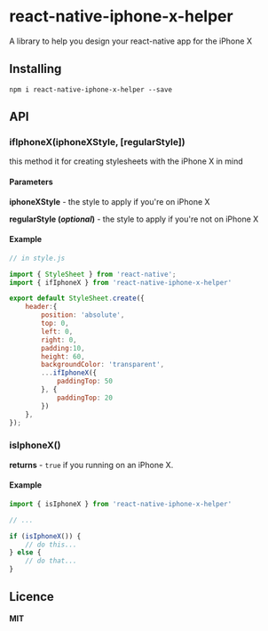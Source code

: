 # react-native-iphone-x-helper
A library to help you design your react-native app for the iPhone X

## Installing ##
`npm i react-native-iphone-x-helper --save`

## API ##

### ifIphoneX(iphoneXStyle, \[regularStyle\]) ###
this method it for creating stylesheets with the iPhone X in mind

#### Parameters ####
**iphoneXStyle** - the style to apply if you're on iPhone X

**regularStyle (*optional*)** - the style to apply if you're not on iPhone X

#### Example ####
```js
// in style.js

import { StyleSheet } from 'react-native';
import { ifIphoneX } from 'react-native-iphone-x-helper'

export default StyleSheet.create({
    header:{
        position: 'absolute',
        top: 0,
        left: 0,
        right: 0,
        padding:10,
        height: 60,
        backgroundColor: 'transparent',
        ...ifIphoneX({
            paddingTop: 50
        }, {
            paddingTop: 20
        })
    },
});
```

### isIphoneX() ###

**returns** - `true` if you running on an iPhone X.

#### Example ####
```js
import { isIphoneX } from 'react-native-iphone-x-helper'

// ...

if (isIphoneX()) {
    // do this...
} else {
    // do that...
}
```

## Licence ##
**MIT**
